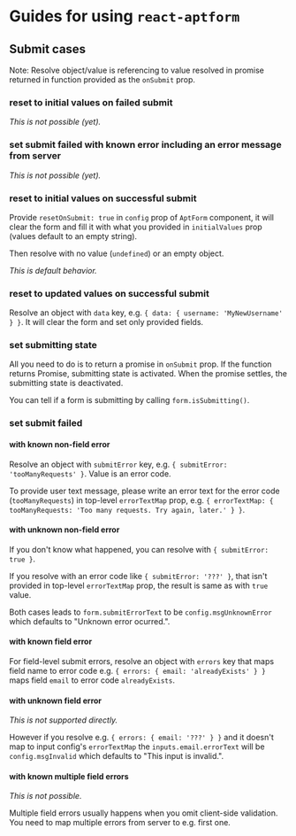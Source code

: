 # Guides for using `react-aptform`

## Submit cases

Note: Resolve object/value is referencing to value resolved in promise returned in function provided as the `onSubmit` prop.

### reset to initial values on failed submit

_This is not possible (yet)._

### set submit failed with known error including an error message from server

_This is not possible (yet)._

### reset to initial values on successful submit

Provide `resetOnSubmit: true` in `config` prop of `AptForm` component, it will clear the form and fill it with what you provided in `initialValues` prop (values default to an empty string).

Then resolve with no value (`undefined`) or an empty object.

_This is default behavior._

### reset to updated values on successful submit

Resolve an object with `data` key, e.g. `{ data: { username: 'MyNewUsername' } }`. It will clear the form and set only provided fields.

### set submitting state

All you need to do is to return a promise in `onSubmit` prop. If the function returns Promise, submitting state is activated. When the promise settles, the submitting state is deactivated.

You can tell if a form is submitting by calling `form.isSubmitting()`.

### set submit failed

#### with known non-field error

Resolve an object with `submitError` key, e.g. `{ submitError: 'tooManyRequests' }`. Value is an error code.

To provide user text message, please write an error text for the error code (`tooManyRequests`) in top-level `errorTextMap` prop, e.g. `{ errorTextMap: { tooManyRequests: 'Too many requests. Try again, later.' } }`.

#### with unknown non-field error

If you don't know what happened, you can resolve with `{ submitError: true }`.

If you resolve with an error code like `{ submitError: '???' }`, that isn't provided in top-level `errorTextMap` prop, the result is same as with `true` value.

Both cases leads to `form.submitErrorText` to be `config.msgUnknownError` which defaults to "Unknown error ocurred.".

#### with known field error

For field-level submit errors, resolve an object with `errors` key that maps field name to error code e.g. `{ errors: { email: 'alreadyExists' } }` maps field `email` to error code `alreadyExists`.

#### with unknown field error

_This is not supported directly._

However if you resolve e.g. `{ errors: { email: '???' } }` and it doesn't map to input config's `errorTextMap` the `inputs.email.errorText` will be `config.msgInvalid` which defaults to "This input is invalid.".

#### with known multiple field errors

_This is not possible._

Multiple field errors usually happens when you omit client-side validation. You need to map multiple errors from server to e.g. first one.
